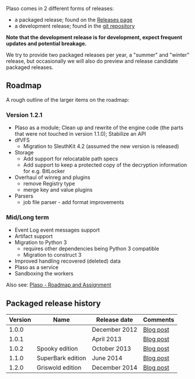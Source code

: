 Plaso comes in 2 different forms of releases:

* a packaged release; found on the [Releases page](https://github.com/log2timeline/plaso/releases)
* a development release; found in the [git repository](https://github.com/log2timeline/plaso)

**Note that the development release is for development, expect frequent updates and potential breakage.**

We try to provide two packaged releases per year, a "summer" and "winter" release, but occasionally we will also do preview and release candidate packaged releases.

## Roadmap
A rough outline of the larger items on the roadmap:

### Version 1.2.1

* Plaso as a module; Clean up and rewrite of the engine code (the parts that were not touched in version 1.1.0); Stabilize an API
* dfVFS
  * Migration to SleuthKit 4.2 (assumed the new version is released)
* Storage
  * Add support for relocatable path specs
  * Add support to keep a protected copy of the decryption information for e.g. BitLocker
* Overhaul of winreg and plugins
  * remove Registry type
  * merge key and value plugins
* Parsers
  * job file parser - add format improvements

### Mid/Long term

* Event Log event messages support
* Artifact support
* Migration to Python 3
  * requires other dependencies being Python 3 compatible
  * Migration to construct 3
* Improved handling recovered (deleted) data
* Plaso as a service
* Sandboxing the workers

Also see: [Plaso - Roadmap and Assignment](ttp://goo.gl/cRjA7y)

## Packaged release history
Version | Name | Release date | Comments
--- | --- | --- | ---
1.0.0 | | December 2012 | [Blog post](http://blog.kiddaland.net/2012/12/first-alpha-release-of-log2timeline.html)
1.0.1 | | April 2013 | [Blog post](http://blog.kiddaland.net/2013/04/flowers-blossoming-trees-and-new-plaso.html)
1.0.2 | Spooky edition | October 2013 | [Blog post](http://blog.kiddaland.net/2013/10/halloween-brings-with-it-riding-witches.html)
1.1.0 | SuperBark edition | June 2014 | [Blog post](http://blog.kiddaland.net/2014/06/what-is-one-to-say-about-june-time-of.html)
1.2.0 | Griswold edition | December 2014 | [Blog post](http://blog.kiddaland.net/2014/12/hey-kids-i-heard-on-news-that-airline.html)